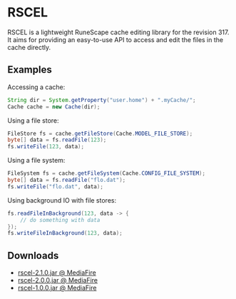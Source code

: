 # RSCEL

RSCEL is a lightweight RuneScape cache editing library for the revision 317. It aims for providing an easy-to-use API to access and edit the files in the cache directly.

## Examples

Accessing a cache:

```java
String dir = System.getProperty("user.home") + ".myCache/";
Cache cache = new Cache(dir);
```

Using a file store:

```java
FileStore fs = cache.getFileStore(Cache.MODEL_FILE_STORE);
byte[] data = fs.readFile(123);
fs.writeFile(123, data);
```

Using a file system:

```java
FileSystem fs = cache.getFileSystem(Cache.CONFIG_FILE_SYSTEM);
byte[] data = fs.readFile("flo.dat");
fs.writeFile("flo.dat", data);
```

Using background IO with file stores:

```java
fs.readFileInBackground(123, data -> {
    // do something with data
});
fs.writeFileInBackground(123, data);
```

## Downloads

* [rscel-2.1.0.jar @ MediaFire](http://www.mediafire.com/download/a8ucepckowtfeer/rscel-2.1.0.jar)
* [rscel-2.0.0.jar @ MediaFire](http://www.mediafire.com/download/6mgfokzl4odfgbd/rscel-2.0.0.jar)
* [rscel-1.0.0.jar @ MediaFire](http://www.mediafire.com/download/x1qwu3klctzdkzs/rscel-1.0.0.jar)